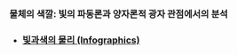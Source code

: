 ### 물체의 색깔: 빛의 파동론과 양자론적 광자 관점에서의 분석  

- ### <a href="https://redwoods.github.io/physics/study-ai/빛과색-파동과광자" target="_blank">빛과색의 물리 (Infographics)</a>  

